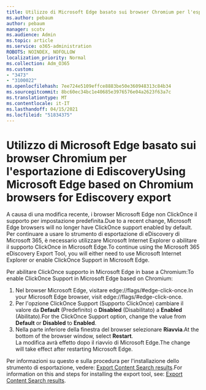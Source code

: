 ```yaml
---
title: Utilizzo di Microsoft Edge basato sui browser Chromium per l'esportazione di Ediscovery
ms.author: pebaum
author: pebaum
manager: scotv
ms.audience: Admin
ms.topic: article
ms.service: o365-administration
ROBOTS: NOINDEX, NOFOLLOW
localization_priority: Normal
ms.collection: Adm_O365
ms.custom:
- "3473"
- "3100022"
ms.openlocfilehash: 7ee724e5109effce8883be50e360948313c84b34
ms.sourcegitcommit: 8bc60ec34bc1e40685e3976576e04a2623f63a7c
ms.translationtype: MT
ms.contentlocale: it-IT
ms.lasthandoff: 04/15/2021
ms.locfileid: "51834375"
---
```

# <a name="using-microsoft-edge-based-on-chromium-browsers-for-ediscovery-export"></a><span data-ttu-id="43d8c-102">Utilizzo di Microsoft Edge basato sui browser Chromium per l'esportazione di Ediscovery</span><span class="sxs-lookup"><span data-stu-id="43d8c-102">Using Microsoft Edge based on Chromium browsers for Ediscovery export</span></span>

<span data-ttu-id="43d8c-103">A causa di una modifica recente, i browser Microsoft Edge non ClickOnce il supporto per impostazione predefinita.</span><span class="sxs-lookup"><span data-stu-id="43d8c-103">Due to a recent change, Microsoft Edge browsers will no longer have ClickOnce support enabled by default.</span></span> <span data-ttu-id="43d8c-104">Per continuare a usare lo strumento di esportazione di eDiscovery di Microsoft 365, è necessario utilizzare Microsoft Internet Explorer o abilitare il supporto ClickOnce in Microsoft Edge.</span><span class="sxs-lookup"><span data-stu-id="43d8c-104">To continue using the Microsoft 365 eDiscovery Export Tool, you will either need to use Microsoft Internet Explorer or enable ClickOnce Support in Microsoft Edge.</span></span> 

<span data-ttu-id="43d8c-105">Per abilitare ClickOnce supporto in Microsoft Edge in base a Chromium:</span><span class="sxs-lookup"><span data-stu-id="43d8c-105">To enable ClickOnce Support in Microsoft Edge based on Chromium:</span></span> 
1. <span data-ttu-id="43d8c-106">Nel browser Microsoft Edge, visitare edge://flags/#edge-click-once.</span><span class="sxs-lookup"><span data-stu-id="43d8c-106">In your Microsoft Edge browser, visit edge://flags/#edge-click-once.</span></span>
2. <span data-ttu-id="43d8c-107">Per l'opzione ClickOnce Support (Supporto ClickOnce) cambiare il valore da **Default** (Predefinito) o **Disabled** (Disabilitato) a **Enabled** (Abilitato).</span><span class="sxs-lookup"><span data-stu-id="43d8c-107">For the ClickOnce Support option, change the value from **Default** or **Disabled** to **Enabled**.</span></span> 
3. <span data-ttu-id="43d8c-108">Nella parte inferiore della finestra del browser selezionare **Riavvia**.</span><span class="sxs-lookup"><span data-stu-id="43d8c-108">At the bottom of the browser window, select **Restart**.</span></span> <br>
 <span data-ttu-id="43d8c-109">La modifica avrà effetto dopo il riavvio di Microsoft Edge.</span><span class="sxs-lookup"><span data-stu-id="43d8c-109">The change will take effect after restarting Microsoft Edge.</span></span> 

<span data-ttu-id="43d8c-110">Per informazioni su questo e sulla procedura per l'installazione dello strumento di esportazione, vedere: [ Export Content Search results](https://docs.microsoft.com/microsoft-365/compliance/export-search-results).</span><span class="sxs-lookup"><span data-stu-id="43d8c-110">For information on this and steps for installing the  export tool, see: [ Export Content Search results](https://docs.microsoft.com/microsoft-365/compliance/export-search-results).</span></span>